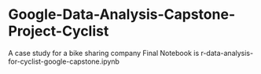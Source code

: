 # Google-Data-Analysis-Capstone-Project-Cyclist
A case study for a bike sharing company
Final Notebook is r-data-analysis-for-cyclist-google-capstone.ipynb
